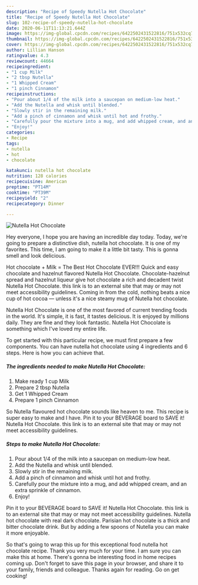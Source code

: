 ```yaml
---
description: "Recipe of Speedy Nutella Hot Chocolate"
title: "Recipe of Speedy Nutella Hot Chocolate"
slug: 102-recipe-of-speedy-nutella-hot-chocolate
date: 2020-06-11T11:13:21.644Z
image: https://img-global.cpcdn.com/recipes/6422502431522816/751x532cq70/nutella-hot-chocolate-recipe-main-photo.jpg
thumbnail: https://img-global.cpcdn.com/recipes/6422502431522816/751x532cq70/nutella-hot-chocolate-recipe-main-photo.jpg
cover: https://img-global.cpcdn.com/recipes/6422502431522816/751x532cq70/nutella-hot-chocolate-recipe-main-photo.jpg
author: Lillian Hanson
ratingvalue: 4.3
reviewcount: 44664
recipeingredient:
- "1 cup Milk"
- "2 tbsp Nutella"
- "1 Whipped Cream"
- "1 pinch Cinnamon"
recipeinstructions:
- "Pour about 1/4 of the milk into a saucepan on medium-low heat."
- "Add the Nutella and whisk until blended."
- "Slowly stir in the remaining milk."
- "Add a pinch of cinnamon and whisk until hot and frothy."
- "Carefully pour the mixture into a mug, and add whipped cream, and an extra sprinkle of cinnamon."
- "Enjoy!"
categories:
- Recipe
tags:
- nutella
- hot
- chocolate

katakunci: nutella hot chocolate 
nutrition: 128 calories
recipecuisine: American
preptime: "PT14M"
cooktime: "PT39M"
recipeyield: "2"
recipecategory: Dinner

---
```



![Nutella Hot Chocolate](https://img-global.cpcdn.com/recipes/6422502431522816/751x532cq70/nutella-hot-chocolate-recipe-main-photo.jpg)

Hey everyone, I hope you are having an incredible day today. Today, we're going to prepare a distinctive dish, nutella hot chocolate. It is one of my favorites. This time, I am going to make it a little bit tasty. This is gonna smell and look delicious.

Hot chocolate + Milk = The Best Hot Chocolate EVER!!! Quick and easy chocolate and hazelnut flavored Nutella Hot Chocolate. Chocolate-hazelnut spread and hazelnut liqueur give hot chocolate a rich and decadent twist Nutella Hot Chocolate. this link is to an external site that may or may not meet accessibility guidelines. Coming in from the cold, nothing beats a nice cup of hot cocoa — unless it&#39;s a nice steamy mug of Nutella hot chocolate.

Nutella Hot Chocolate is one of the most favored of current trending foods in the world. It's simple, it is fast, it tastes delicious. It is enjoyed by millions daily. They are fine and they look fantastic. Nutella Hot Chocolate is something which I've loved my entire life.


To get started with this particular recipe, we must first prepare a few components. You can have nutella hot chocolate using 4 ingredients and 6 steps. Here is how you can achieve that.

<!--inarticleads1-->

##### The ingredients needed to make Nutella Hot Chocolate:

1. Make ready 1 cup Milk
1. Prepare 2 tbsp Nutella
1. Get 1 Whipped Cream
1. Prepare 1 pinch Cinnamon


So Nutella flavoured hot chocolate sounds like heaven to me. This recipe is super easy to make and I have. Pin it to your BEVERAGE board to SAVE it! Nutella Hot Chocolate. this link is to an external site that may or may not meet accessibility guidelines. 

<!--inarticleads2-->

##### Steps to make Nutella Hot Chocolate:

1. Pour about 1/4 of the milk into a saucepan on medium-low heat.
1. Add the Nutella and whisk until blended.
1. Slowly stir in the remaining milk.
1. Add a pinch of cinnamon and whisk until hot and frothy.
1. Carefully pour the mixture into a mug, and add whipped cream, and an extra sprinkle of cinnamon.
1. Enjoy!


Pin it to your BEVERAGE board to SAVE it! Nutella Hot Chocolate. this link is to an external site that may or may not meet accessibility guidelines. Nutella hot chocolate with real dark chocolate. Parisian hot chocolate is a thick and bitter chocolate drink. But by adding a few spoons of Nutella you can make it more enjoyable. 

So that's going to wrap this up for this exceptional food nutella hot chocolate recipe. Thank you very much for your time. I am sure you can make this at home. There's gonna be interesting food in home recipes coming up. Don't forget to save this page in your browser, and share it to your family, friends and colleague. Thanks again for reading. Go on get cooking!

